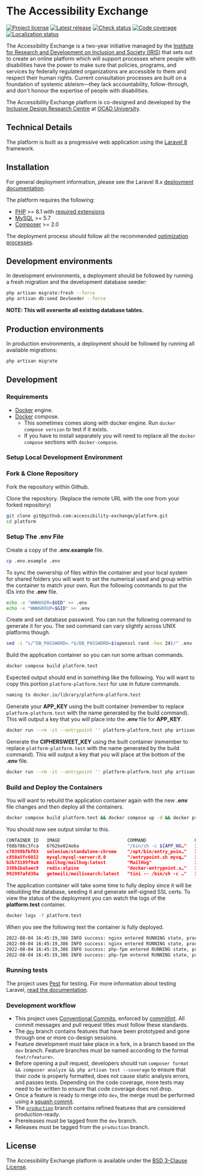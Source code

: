 # The Accessibility Exchange

[![Project license](https://badgen.net/github/license/accessibility-exchange/platform)](https://github.com/accessibility-exchange/platform/releases/latest)
[![Latest release](https://badgen.net/github/release/accessibility-exchange/platform)](https://github.com/accessibility-exchange/platform/releases/latest)
[![Check status](https://badgen.net/github/checks/accessibility-exchange/platform/dev)](https://github.com/accessibility-exchange/platform/actions)
[![Code coverage](https://badgen.net/codecov/c/github/accessibility-exchange/platform)](https://codecov.io/gh/accessibility-exchange/platform/)
[![Localization status](https://badges.crowdin.net/accessibility-in-action/localized.svg)](https://crowdin.com/project/accessibility-in-action)

The Accessibility Exchange is a two-year initiative managed by the
[Institute for Research and Development on Inclusion and Society (IRIS)](https://irisinstitute.ca/) that sets out to
create an online platform which will support processes where people with disabilities have the power to make sure that policies,
programs, and services by federally regulated organizations are accessible to them and respect their human rights. Current
consultation processes are built on a foundation of systemic ableism—they lack accountability, follow-through, and don't
honour the expertise of people with disabilities.

The Accessibility Exchange platform is co-designed and developed by the [Inclusive Design Research Centre](https://idrc.ocadu.ca/)
at [OCAD University](https://ocadu.ca).

## Technical Details

The platform is built as a progressive web application using the [Laravel 8](https://laravel.com/docs/8.x) framework.

## Installation

For general deployment information, please see the Laravel 8.x [deployment documentation](https://laravel.com/docs/8.x/deployment).

The platform requires the following:

-   [PHP](https://www.php.net/supported-versions.php) >= 8.1 with [required extensions](https://laravel.com/docs/8.x/deployment#server-requirements)
-   [MySQL](https://dev.mysql.com/downloads/) >= 5.7
-   [Composer](https://getcomposer.org) >= 2.0

The deployment process should follow all the recommended [optimization processes](https://laravel.com/docs/8.x/deployment#optimization).

## Development environments

In development environments, a deployment should be followed by running a fresh migration and the development database seeder:

```bash
php artisan migrate:fresh --force
php artisan db:seed DevSeeder --force
```

**NOTE: This will overwrite all existing database tables.**

## Production environments

In production environments, a deployment should be followed by running all available migrations:

```bash
php artisan migrate
```

## Development

### Requirements

* [Docker](https://docs.docker.com/engine/install/) engine.  
* [Docker](https://docs.docker.com/compose/install/) compose.
  * This sometimes comes along with docker engine. Run `docker compose version` to test if it exists.  
  * If you have to install separately you will need to replace all the `docker compose` sections with `docker-compose`.  

### Setup Local Development Environment

### Fork & Clone Repository

Fork the repository within Github.  

Clone the repository. (Replace the remote URL with the one from your forked repository)  

```bash
git clone git@github.com:accessibility-exchange/platform.git
cd platform
```

### Setup The .env File

Create a copy of the **.env.example** file.  

```bash
cp .env.example .env
```

To sync the ownership of files within the container and your local system for shared folders you will want to set the numerical used and group within the container to match your own. Run the following commands to put the IDs into the **.env** file.  

```bash
echo -e "WWWUSER=$UID" >> .env
echo -e "WWWGROUP=$GID" >> .env
```

Create and set database password. You can run the following command to generate it for you. The sed command can vary slightly across UNIX platforms though.    

```bash
sed -i "s/^DB_PASSWORD=.*$/DB_PASSWORD=$(openssl rand -hex 24)/" .env
```  

Build the application container so you can run some artisan commands.  

```bash
docker compose build platform.test
```  

Expected output should end in something like the following. You will want to copy this portion `platform-platform.test` for use in future commands.  

```bash
naming to docker.io/library/platform-platform.test
```

Generate your **APP_KEY** using the built container (remember to replace `platform-platform.test` with the name generated by the build command). This will output a key that you will place into the **.env** file for **APP_KEY**.   

```bash
docker run --rm -it --entrypoint '' platform-platform.test php artisan key:generate --show
```

Generate the **CIPHERSWEET_KEY** using the built container (remember to replace `platform-platform.test` with the name generated by the build command). This will output a key that you will place at the bottom of the **.env** file.  

```bash
docker run --rm -it --entrypoint '' platform-platform.test php artisan ciphersweet:generate-key
```

### Build and Deploy the Containers

You will want to rebuild the application container again with the new **.env** file changes and then deploy all the containers.  

```bash
docker compose build platform.test && docker compose up -d && docker ps -a
```

You should now see output similar to this.  

```bash
CONTAINER ID   IMAGE                         COMMAND                  CREATED          STATUS                    PORTS                                                                                    NAMES
f68b786c3fca   6762be024e6a                  "/bin/sh -c ${APP_HO…"   32 minutes ago   Up 32 minutes             0.0.0.0:443->443/tcp, :::443->443/tcp, 9000/tcp, 0.0.0.0:80->8080/tcp, :::80->8080/tcp   platform.test
c70399bfbf03   selenium/standalone-chrome    "/opt/bin/entry_poin…"   37 minutes ago   Up 37 minutes             4444/tcp, 5900/tcp                                                                       platform-selenium-1
c850a5fc6032   mysql/mysql-server:8.0        "/entrypoint.sh mysq…"   37 minutes ago   Up 37 minutes (healthy)   3306/tcp, 33060-33061/tcp                                                                platform-mysql-1
b2b73189f9a8   mailhog/mailhog:latest        "MailHog"                37 minutes ago   Up 37 minutes             0.0.0.0:1025->1025/tcp, :::1025->1025/tcp, 0.0.0.0:8025->8025/tcp, :::8025->8025/tcp     platform-mailhog-1
338b1ba5aec9   redis:alpine                  "docker-entrypoint.s…"   37 minutes ago   Up 37 minutes (healthy)   6379/tcp                                                                                 platform-redis-1
992997afd38a   getmeili/meilisearch:latest   "tini -- /bin/sh -c …"   37 minutes ago   Up 37 minutes (healthy)   0.0.0.0:7700->7700/tcp, :::7700->7700/tcp                                                platform-meilisearch-1
```  

The application container will take some time to fully deploy since it will be rebuilding the database, seeding it and generate self-signed SSL certs. To view the status of the deployment you can watch the logs of the **platform.test** container.  

```bash
docker logs -f platform.test
```

When you see the following text the container is fully deployed.  

```bash
2022-08-04 16:45:19,386 INFO success: nginx entered RUNNING state, process has stayed up for > than 1 seconds (startsecs)
2022-08-04 16:45:19,386 INFO success: nginx entered RUNNING state, process has stayed up for > than 1 seconds (startsecs)
2022-08-04 16:45:19,386 INFO success: php-fpm entered RUNNING state, process has stayed up for > than 1 seconds (startsecs)
2022-08-04 16:45:19,386 INFO success: php-fpm entered RUNNING state, process has stayed up for > than 1 seconds (startsecs)
```

### Running tests

The project uses [Pest](http://pestphp.com) for testing. For more information about testing Laravel, [read the documentation](https://laravel.com/docs/9.x/testing).

### Development workflow

- This project uses [Conventional Commits](https://www.conventionalcommits.org/en/v1.0.0/), enforced by [commitlint](https://commitlint.js.org/).
    All commit messages and pull request titles must follow these standards.
- The [`dev`](https://github.com/accessibility-exchange/platform/tree/dev) branch contains features
    that have been prototyped and gone through one or more co-design sessions.
- Feature development must take place in a fork, in a branch based on the `dev` branch. Feature branches
    must be named according to the format `feat/<feature>`.
- Before opening a pull request, developers should run `composer format && composer analyze && php artisan test --coverage` to ensure that their code is properly formatted, does not cause static analysis errors, and passes tests. Depending on the code coverage, more tests may need to be written to ensure that code coverage does not drop.
- Once a feature is ready to merge into `dev`, the merge must be performed using a [squash commit](https://docs.github.com/en/github/collaborating-with-pull-requests/incorporating-changes-from-a-pull-request/about-pull-request-merges#squash-and-merge-your-pull-request-commits).
- The [`production`](https://github.com/accessibility-exchange/platform/tree/production) branch contains refined features that
    are considered production-ready.
- Prereleases must be tagged from the `dev` branch.
- Releases must be tagged from the `production` branch.

## License

The Accessibility Exchange platform is available under the [BSD 3-Clause License](https://github.com/accessibility-exchange/platform/blob/main/LICENSE.md).
